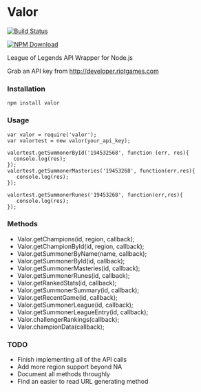Valor
=====
[![Build Status](https://travis-ci.org/ashishdatta/Valor.svg?branch=master)](https://travis-ci.org/ashishdatta/Valor)

[![NPM Download](https://nodei.co/npm/valor.png?downloads=true)](https://www.npmjs.org/package/valor)

League of Legends API Wrapper for Node.js

Grab an API key from http://developer.riotgames.com
### Installation
```
npm install valor
```
### Usage
```
var valor = require('valor');
var valortest = new valor(your_api_key);

valortest.getSummonerById('194532568', function (err, res){
  console.log(res);
});
valortest.getSummonerMasteries('19453268', function(err,res){
   console.log(res);
});

valortest.getSummonerRunes('19453268', function(err,res){
   console.log(res);
});

```


### Methods
- Valor.getChampions(id, region, callback);
- Valor.getChampionById(id, region, callback);
- Valor.getSummonerByName(name, callback);
- Valor.getSummonerById(id, callback);
- Valor.getSummonerMasteries(id, callback);
- Valor.getSummonerRunes(id, callback);
- Valor.getRankedStats(id, callback);
- Valor.getSummonerSummary(id, callback);
- Valor.getRecentGame(id, callback);
- Valor.getSummonerLeague(id, callback);
- Valor.getSummonerLeagueEntry(id, callback);
- Valor.challengerRankings(callback);
- Valor.championData(callback);

### TODO
- Finish implementing all of the API calls
- Add more region support beyond NA
- Document all methods throughly
- Find an easier to read URL generating method
